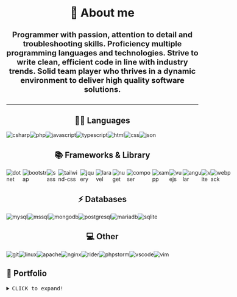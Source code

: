 <h1 style="text-align: center; font-size: 30px;">🚀 About me</h1>

<h4 style="font-size: 20px; text-align: center;">Programmer with passion, attention to detail and troubleshooting skills. Proficiency multiple programming languages and technologies. Strive to write clean, efficient code in line with industry trends. Solid team player who thrives in a dynamic environment to deliver high quality software solutions.</h4><hr>

<h2 style="text-align: center">👩‍💻 Languages</h2>

<div style="display: flex;">
<img src="https://img.shields.io/badge/C%23-239120?style=for-the-badge&logo=csharp&logoColor=white" alt="csharp">
<img src="https://img.shields.io/badge/PHP-777BB4?style=for-the-badge&logo=php&logoColor=white" alt="php">
<img src="https://img.shields.io/badge/JavaScript-323330?style=for-the-badge&logo=javascript&logoColor=F7DF1E" alt="javascript">
<img src="https://img.shields.io/badge/TypeScript-007ACC?style=for-the-badge&logo=typescript&logoColor=white" alt="typescript">
<img src="https://img.shields.io/badge/HTML5-E34F26?style=for-the-badge&logo=html5&logoColor=white" alt="html">
<img src="https://img.shields.io/badge/CSS3-1572B6?style=for-the-badge&logo=css3&logoColor=white" alt="css">
<img src="https://img.shields.io/badge/json-5E5C5C?style=for-the-badge&logo=json&logoColor=white" alt="json">
</div>

<h2 style="text-align: center">📚 Frameworks & Library</h2>

<div style="display: flex;">
<img src="https://img.shields.io/badge/.NET-512BD4?style=for-the-badge&logo=dotnet&logoColor=white" alt="dotnet">
<img src="https://img.shields.io/badge/Bootstrap-563D7C?style=for-the-badge&logo=bootstrap&logoColor=white" alt="bootstrap">
<img src="https://img.shields.io/badge/Sass-CC6699?style=for-the-badge&logo=sass&logoColor=white" alt="sass">
<img src="https://img.shields.io/badge/Tailwind_CSS-38B2AC?style=for-the-badge&logo=tailwind-css&logoColor=white" alt="tailwind-css">
<img src="https://img.shields.io/badge/jQuery-0769AD?style=for-the-badge&logo=jquery&logoColor=white" alt="jquery">
<img src="https://img.shields.io/badge/Laravel-FF2D20?style=for-the-badge&logo=laravel&logoColor=white" alt="laravel">
<img src="https://img.shields.io/badge/NuGet-004880?style=for-the-badge&logo=nuget&logoColor=white" alt="nuget">
<img src="https://img.shields.io/badge/Composer-885630?style=for-the-badge&logo=Composer&logoColor=white" alt="composer">
<img src="https://img.shields.io/badge/Xampp-F37623?style=for-the-badge&logo=xampp&logoColor=white" alt="xampp">
<img src="https://img.shields.io/badge/Vue%20js-35495E?style=for-the-badge&logo=vuedotjs&logoColor=4FC08D" alt="vuejs">
<img src="https://img.shields.io/badge/Angular-DD0031?style=for-the-badge&logo=angular&logoColor=white" alt="angular">
<img src="https://img.shields.io/badge/Vite-B73BFE?style=for-the-badge&logo=vite&logoColor=FFD62E" alt="vite">
<img src="https://img.shields.io/badge/Webpack-8DD6F9?style=for-the-badge&logo=Webpack&logoColor=white" alt="webpack">
</div>


<h2 style="text-align: center">⚡ Databases</h2>

<div style="display: flex;">
<img src="https://img.shields.io/badge/MySQL-005C84?style=for-the-badge&logo=mysql&logoColor=white" alt="mysql">
<img src="https://img.shields.io/badge/Microsoft%20SQL%20Server-CC2927?style=for-the-badge&logo=microsoft%20sql%20server&logoColor=white" alt="mssql">
<img src="https://img.shields.io/badge/MongoDB-4EA94B?style=for-the-badge&logo=mongodb&logoColor=white" alt="mongodb">
<img src="https://img.shields.io/badge/PostgreSQL-316192?style=for-the-badge&logo=postgresql&logoColor=white" alt="postgresql">
<img src="https://img.shields.io/badge/MariaDB-003545?style=for-the-badge&logo=mariadb&logoColor=white" alt="mariadb">
<img src="https://img.shields.io/badge/Sqlite-003B57?style=for-the-badge&logo=sqlite&logoColor=white" alt="sqlite">
</div>

<h2 style="text-align: center">💻 Other</h2>

<div style="display: flex;">
<img src="https://img.shields.io/badge/GIT-E44C30?style=for-the-badge&logo=git&logoColor=white" alt="git">
<img src="https://img.shields.io/badge/Linux-FCC624?style=for-the-badge&logo=linux&logoColor=black" alt="linux">
<img src="https://img.shields.io/badge/Apache-D22128?style=for-the-badge&logo=Apache&logoColor=white" alt="apache">
<img src="https://img.shields.io/badge/Nginx-009639?style=for-the-badge&logo=nginx&logoColor=white" alt="nginx">
<img src="https://img.shields.io/badge/Rider-000000?style=for-the-badge&logo=Rider&logoColor=white" alt="rider">
<img src="https://camo.githubusercontent.com/03a9e5fb9d496218f40112087616f54d5f907d39fb33447808224a34b1a1e449/687474703a2f2f696d672e736869656c64732e696f2f62616467652f2d50485053746f726d2d3138313731373f7374796c653d666f722d7468652d6261646765266c6f676f3d70687073746f726d266c6f676f436f6c6f723d7768697465" alt="phpstorm">
<img src="https://img.shields.io/badge/VSCode-0078D4?style=for-the-badge&logo=visual%20studio%20code&logoColor=white" alt="vscode">
<img src="https://img.shields.io/badge/VIM-%2311AB00.svg?&style=for-the-badge&logo=vim&logoColor=white" alt="vim">
</div>


<h2>🧐 Portfolio</h2>

<details>

<summary><kbd><kbd>CLICK</kbd> to expand!</kbd></summary>

<h3><a href="https://github.com/A252dev/UFOPay">1. UFOPay</a></h3>
<blockquote>Banking system with the possibility of registration, authorization. It is possible to change your data, as well as replenish and convert currency. During conversion API is used to get the current exchange rate. At the moment the service is under development, but you can already try the demo version of the project: <a href="https://ufopay.io/">https://ufopay.io</a></blockquote><br>
<img src="https://img.shields.io/badge/C%23-239120?style=for-the-badge&logo=csharp&logoColor=white" alt="csharp"> <img src="https://img.shields.io/badge/.NET-512BD4?style=for-the-badge&logo=dotnet&logoColor=white" alt="dotnet">
<img src="https://img.shields.io/badge/jQuery-0769AD?style=for-the-badge&logo=jquery&logoColor=white" alt="jquery"> <img src="https://img.shields.io/badge/MySQL-005C84?style=for-the-badge&logo=mysql&logoColor=white" alt="mysql"> <img src="https://img.shields.io/badge/Nginx-009639?style=for-the-badge&logo=nginx&logoColor=white" alt="nginx"><br><img src="./src/img/ufopay_maket.png" alt="ufopay_maket">


<h3><a href="https://github.com/A252dev/Ebalo">2. Ebalo</a></h3>
<blockquote>Failed messenger with the ability to correspond between users. Although judging by its name it was designed for that. You can evaluate the alpha version of this "masterpiece" by clicking here: <a href="http://www.ebalo.org/">http://www.ebalo.org</a></blockquote><br>
<img src="https://img.shields.io/badge/PHP-777BB4?style=for-the-badge&logo=php&logoColor=white" alt="php"> <img src="https://img.shields.io/badge/Laravel-FF2D20?style=for-the-badge&logo=laravel&logoColor=white" alt="laravel"> <img src="https://img.shields.io/badge/MySQL-005C84?style=for-the-badge&logo=mysql&logoColor=white" alt="mysql"> <img src="https://img.shields.io/badge/Apache-D22128?style=for-the-badge&logo=Apache&logoColor=white" alt="apache"><br><img src="./src/img/ebalo_maket.png">

<h3><a href="https://github.com/A252dev/MailSorter">3. MailSorter</a></h3>
<blockquote>A script that takes data from a txt file and sorts it by keyword, e.g. outlook.com</blockquote><br>
<img src="https://img.shields.io/badge/C%23-239120?style=for-the-badge&logo=csharp&logoColor=white" alt="csharp"> <img src="https://img.shields.io/badge/Windows-0078D6?style=for-the-badge&logo=windows&logoColor=white" alt="windows">

<h3><a href="https://github.com/A252dev/DiamondStealer">4. DiamondStealer</a></h3>
<blockquote>Automated bot, server part and the stealer itself. It can scan and decrypt data from the following browsers: Firefox, Edge, Chrome and Opera.</blockquote><br>
<img src="https://img.shields.io/badge/C%23-239120?style=for-the-badge&logo=csharp&logoColor=white" alt="csharp"> <img src="https://img.shields.io/badge/Windows-0078D6?style=for-the-badge&logo=windows&logoColor=white" alt="windows"> <img src="https://img.shields.io/badge/Telegram-2CA5E0?style=for-the-badge&logo=telegram&logoColor=white" alt="telegram">

<h3><a href="https://github.com/A252dev/TGShop">5. TGShop</a></h3>
<blockquote>Automated bot store to sell your products. Product categories and automatic giveaway on purchase are present.</blockquote><br>
<img src="https://img.shields.io/badge/C%23-239120?style=for-the-badge&logo=csharp&logoColor=white" alt="csharp"> <img src="https://img.shields.io/badge/Telegram-2CA5E0?style=for-the-badge&logo=telegram&logoColor=white" alt="telegram"> <img src="https://img.shields.io/badge/MySQL-005C84?style=for-the-badge&logo=mysql&logoColor=white" alt="mysql">

<h3><a href="https://github.com/A252dev/BlazorUFO">6. BlazorUFO</a></h3>
<blockquote>Displayed part of my UFOPay project.</blockquote><br>
<img src="https://img.shields.io/badge/C%23-239120?style=for-the-badge&logo=csharp&logoColor=white" alt="csharp"> <img src="https://img.shields.io/badge/.NET-512BD4?style=for-the-badge&logo=dotnet&logoColor=white" alt="dotnet"> <br><img src="./src/img/blazorUFO_maket.png" alt="blazorUFO_maket"><br>

<hr>

</details>
